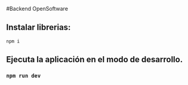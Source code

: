 #Backend OpenSoftware

## Instalar librerias:

`npm i`

## Ejecuta la aplicación en el modo de desarrollo.

### `npm run dev`
